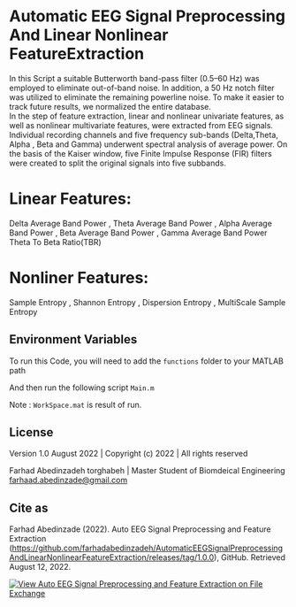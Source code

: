 # Automatic EEG Signal Preprocessing And Linear Nonlinear FeatureExtraction

In this Script a suitable Butterworth band-pass filter (0.5–60 Hz) was employed to eliminate out-of-band noise. 
In addition, a 50 Hz notch filter  was utilized to eliminate the remaining powerline noise. To make it easier to track future results, we normalized the entire
database.                                        
In the step of feature extraction, linear and nonlinear univariate features,  as well as nonlinear multivariate features, were extracted from EEG signals.
Individual recording channels and five frequency sub-bands (Delta,Theta, Alpha , Beta and Gamma) underwent spectral analysis of average power.
On the basis of the Kaiser window, five Finite Impulse Response (FIR) filters  were created to split the original signals into five subbands.

# Linear Features:
Delta Average Band Power , Theta Average Band Power , Alpha Average Band Power , Beta Average Band Power , Gamma Average Band Power Theta To Beta Ratio(TBR)  
 
# Nonliner Features:
Sample Entropy , Shannon Entropy , Dispersion Entropy , MultiScale Sample Entropy

## Environment Variables

To run this Code, you will need to add the `functions` folder to your MATLAB path


And then run the following script
`Main.m`

Note : `WorkSpace.mat` is result of run.

## License
 Version 1.0 August 2022   |  Copyright (c) 2022   | All rights reserved       
                                                                               
                                                                               
  Farhad Abedinzadeh torghabeh | Master Student of Biomdeical Engineering     
                      farhaad.abedinzade@gmail.com                             
## Cite as
Farhad Abedinzade (2022). Auto EEG Signal Preprocessing and Feature Extraction (https://github.com/farhadabedinzadeh/AutomaticEEGSignalPreprocessingAndLinearNonlinearFeatureExtraction/releases/tag/1.0.0), GitHub. Retrieved August 12, 2022.

[![View Auto EEG Signal Preprocessing and Feature Extraction on File Exchange](https://www.mathworks.com/matlabcentral/images/matlab-file-exchange.svg)](https://www.mathworks.com/matlabcentral/fileexchange/116205-auto-eeg-signal-preprocessing-and-feature-extraction)
